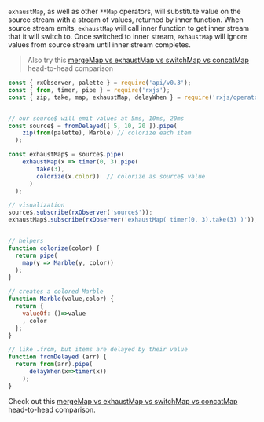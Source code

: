 <!--
name:		
title:		exhaustMap
pageTitle:	exhaustMap — RxJS operator example + marble diagram
desc:		exhaustMap will substitute value on the source Observable with an Observable, returned by inner function. See this example of RxJS exhaustMap with a timer
docsUrl:	https://rxjs.dev/api/operators/exhaustMap
-->

`exhaustMap`, as well as other `**Map` operators, will substitute value on the source stream with a stream of values, returned by inner function. When source stream emits, `exhaustMap` will call inner function to get inner stream that it will switch to. Once switched to inner stream, `exhaustMap` will ignore values from source stream until inner stream completes.  
> Also try this [mergeMap vs exhaustMap vs switchMap vs concatMap](/rxjs/mergeMap-vs-exhaustMap-vs-switchMap-vs-concatMap/) head-to-head comparison

```js
const { rxObserver, palette } = require('api/v0.3');
const { from, timer, pipe } = require('rxjs');
const { zip, take, map, exhaustMap, delayWhen } = require('rxjs/operators');


// our source$ will emit values at 5ms, 10ms, 20ms
const source$ = fromDelayed([ 5, 10, 20 ]).pipe(
    zip(from(palette), Marble) // colorize each item
  );

const exhaustMap$ = source$.pipe(
    exhaustMap(x => timer(0, 3).pipe(
        take(3),
        colorize(x.color))  // colorize as source$ value
      )
  );

// visualization
source$.subscribe(rxObserver('source$'));
exhaustMap$.subscribe(rxObserver('exhaustMap( timer(0, 3).take(3) )'));


// helpers
function colorize(color) {
  return pipe(
    map(y => Marble(y, color))
  );
}

// creates a colored Marble
function Marble(value,color) {
  return {
    valueOf: ()=>value
    , color
  };
}

// like .from, but items are delayed by their value
function fromDelayed (arr) {
  return from(arr).pipe(
      delayWhen(x=>timer(x))
    );
}

```

Check out this [mergeMap vs exhaustMap vs switchMap vs concatMap](/rxjs/mergeMap-vs-exhaustMap-vs-switchMap-vs-concatMap/) head-to-head comparison.
